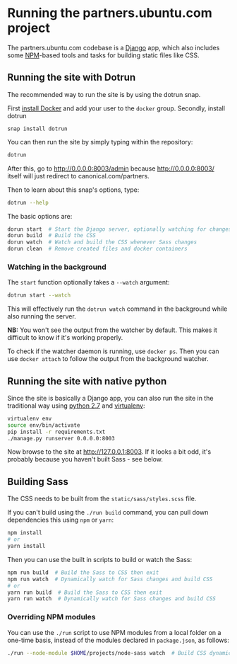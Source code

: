 # Running the partners.ubuntu.com project

The partners.ubuntu.com codebase is a [Django](https://www.djangoproject.com/) app, which also includes some [NPM](https://www.npmjs.com/)-based tools and tasks for building static files like CSS.

## Running the site with Dotrun

The recommended way to run the site is by using the dotrun snap.

First [install Docker](https://docs.docker.com/engine/installation/) and add your user to the `docker` group.
Secondly, install dotrun
```
snap install dotrun
```

You can then run the site by simply typing within the repository:
``` bash
dotrun
```
After this, go to http://0.0.0.0:8003/admin because http://0.0.0.0:8003/ itself will just redirect to canonical.com/partners.

Then to learn about this snap's options, type:

``` bash
dotrun --help
```

The basic options are:

``` bash
dorun start  # Start the Django server, optionally watching for changes
dorun build  # Build the CSS
dorun watch  # Watch and build the CSS whenever Sass changes
dorun clean  # Remove created files and docker containers
```

### Watching in the background

The `start` function optionally takes a `--watch` argument:

``` bash
dotrun start --watch
```

This will effectively run the `dotrun watch` command in the background while also running the server.

**NB:** You won't see the output from the watcher by default. This makes it difficult to know if it's working properly.

To check if the watcher daemon is running, use `docker ps`. Then you can use `docker attach` to follow the output from the background watcher.

## Running the site with native python

Since the site is basically a Django app, you can also run the site in the traditional way using [python 2.7](https://www.python.org/download/releases/2.7/) and [virtualenv](http://docs.python-guide.org/en/latest/dev/virtualenvs/):

``` bash
virtualenv env
source env/bin/activate
pip install -r requirements.txt
./manage.py runserver 0.0.0.0:8003
```

Now browse to the site at <http://127.0.0.1:8003>. If it looks a bit odd, it's probably because you haven't built Sass - see below.

## Building Sass

The CSS needs to be built from the `static/sass/styles.scss` file.

If you can't build using the `./run build` command, you can pull down dependencies this using `npm` or `yarn`:

``` bash
npm install
# or
yarn install
```

Then you can use the built in scripts to build or watch the Sass:

``` bash
npm run build  # Build the Sass to CSS then exit
npm run watch  # Dynamically watch for Sass changes and build CSS
# or
yarn run build  # Build the Sass to CSS then exit
yarn run watch  # Dynamically watch for Sass changes and build CSS
```

### Overriding NPM modules

You can use the `./run` script to use NPM modules from a local folder on a one-time basis, instead of the modules declared in `package.json`, as follows:

``` bash
./run --node-module $HOME/projects/node-sass watch  # Build CSS dynamically, using a local version of node-sass
```
